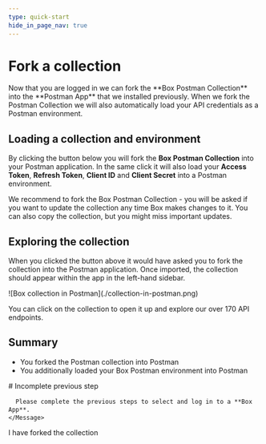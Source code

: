 ```yaml
---
type: quick-start
hide_in_page_nav: true
---
```

# Fork a collection

<LoggedIn id='postman_credentials'>
  Now that you are logged in we can fork the **Box Postman Collection** into the
  **Postman App** that we installed previously. When we fork the Postman
  Collection we will also automatically load your API credentials as a Postman
  environment.

  ## Loading a collection and environment

  By clicking the button below you will fork the **Box Postman
  Collection** into your Postman application. In the same click it will also
  load your **Access Token**, **Refresh Token**, **Client ID** and **Client
  Secret** into a Postman environment.

  <Trigger option='postman_collection_downloaded' value='true'>
    <Postman env='postman_credentials' />
  </Trigger>

  We recommend to fork the Box Postman Collection - you will be asked if you 
  want to update the collection any time Box makes changes to it. You can also
  copy the collection, but you might miss important updates.
</LoggedIn>

<Choice option='postman_collection_downloaded' value='true' color='none'>

## Exploring the collection

When you clicked the button above it would have asked you to fork the
collection into the Postman application. Once imported, the collection should
appear within the app in the left-hand sidebar. 

<ImageFrame border center shadow width='600'>
  ![Box collection in Postman](./collection-in-postman.png)
</ImageFrame>

You can click on the collection to open it up and explore our over 170 API
endpoints.

## Summary

* You forked the Postman collection into Postman
* You additionally loaded your Box Postman environment into Postman

</Choice>

<Choice option='postman.app_type' value='create_new,use_existing' color='none'>
  <LoggedIn reverse>
    <Message danger>
      # Incomplete previous step

      Please complete the previous steps to select and log in to a **Box App**.
    </Message>
  </LoggedIn>
</Choice>

<Observe option='postman_collection_downloaded' value='true'>
  <Next>I have forked the collection</Next>
</Observe>